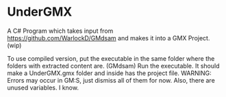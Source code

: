 # UnderGMX
A C# Program which takes input from https://github.com/WarlockD/GMdsam and makes it into a GMX Project. (wip)

To use compiled version, put the executable in the same folder where the folders with extracted content are. (GMdsam)
Run the executable. It should make a UnderGMX.gmx folder and inside has the project file.
WARNING: Errors may occur in GM:S, just dismiss all of them for now. Also, there are unused variables. I know.
